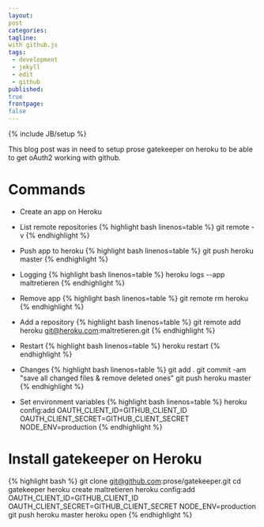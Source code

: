 ```yaml
---
layout:
post
categories:
tagline:
with github.js
tags:
 - development
 - jekyll
 - edit
 - github
published:
true
frontpage:
false
---
```


{% include JB/setup %}

This blog post was in need to setup prose gatekeeper on heroku to be able to get oAuth2 working
with github.

# Commands

- Create an app on Heroku
- List remote repositories
{% highlight bash linenos=table %}
git remote -v
{% endhighlight %}

- Push app to heroku
{% highlight bash linenos=table %}
git push heroku master
{% endhighlight %}

- Logging
{% highlight bash linenos=table %}
heroku logs --app maltretieren
{% endhighlight %}

- Remove app
{% highlight bash linenos=table %}
git remote rm heroku
{% endhighlight %}

- Add a repository
{% highlight bash linenos=table %}
  git remote add heroku git@heroku.com:maltretieren.git
{% endhighlight %}

- Restart
{% highlight bash linenos=table %}
heroku restart
{% endhighlight %}

- Changes
{% highlight bash linenos=table %}
git add .
git commit -am "save all changed files & remove deleted ones"
git push heroku master
{% endhighlight %}

- Set environment variables
{% highlight bash linenos=table %}
heroku config:add OAUTH_CLIENT_ID=GITHUB_CLIENT_ID OAUTH_CLIENT_SECRET=GITHUB_CLIENT_SECRET NODE_ENV=production
{% endhighlight %}

# Install gatekeeper on Heroku


{% highlight bash %}
git clone git@github.com:prose/gatekeeper.git
cd gatekeeper
heroku create maltretieren
heroku config:add OAUTH_CLIENT_ID=GITHUB_CLIENT_ID OAUTH_CLIENT_SECRET=GITHUB_CLIENT_SECRET NODE_ENV=production
git push heroku master
heroku open
{% endhighlight %}


